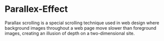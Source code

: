 # Parallex-Effect
Parallax scrolling is a special scrolling technique used in web design where background images throughout a web page move slower than foreground images, creating an illusion of depth on a two-dimensional site.

